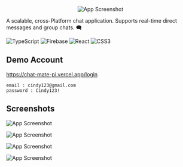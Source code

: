 
<p align="center">
  <img src="https://cdn.discordapp.com/attachments/838245124827774997/1142666020075606186/image.png" alt="App Screenshot">
</p>

A scalable, cross-Platform chat application. Supports real-time direct messages and group chats. 🗨️


  ![TypeScript](https://img.shields.io/badge/typescript-%23007ACC.svg?style=for-the-badge&logo=typescript&logoColor=white) 
  ![Firebase](https://img.shields.io/badge/firebase-%23039BE5.svg?style=for-the-badge&logo=firebase)
  ![React](https://img.shields.io/badge/react-%2320232a.svg?style=for-the-badge&logo=react&logoColor=%2361DAFB)
  ![CSS3](https://img.shields.io/badge/css3-%231572B6.svg?style=for-the-badge&logo=css3&logoColor=white)

## Demo Account


https://chat-mate-pi.vercel.app/login
```
email : cindy123@gmail.com
password : Cindy123!
```

## Screenshots

![App Screenshot](https://cdn.discordapp.com/attachments/838245124827774997/1142663987142594640/image.png)

![App Screenshot](https://cdn.discordapp.com/attachments/838245124827774997/1142664069585846403/image.png)

![App Screenshot](https://cdn.discordapp.com/attachments/838245124827774997/1142663580479651840/image.png)

![App Screenshot](https://cdn.discordapp.com/attachments/838245124827774997/1142663798294052987/image.png)
